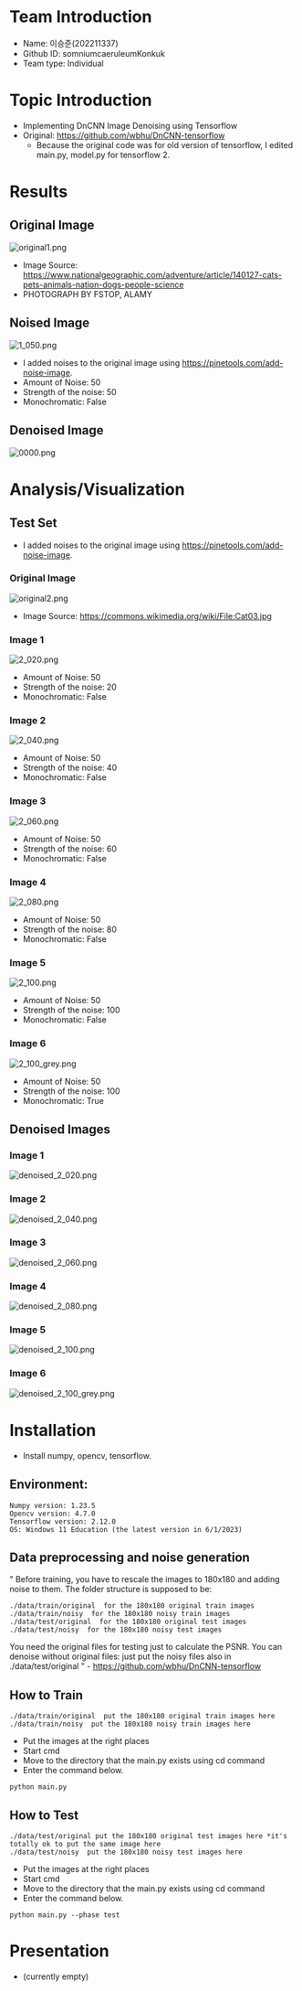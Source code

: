 # Team Introduction
- Name: 이승준(202211337) 
- Github ID: somniumcaeruleumKonkuk 
- Team type: Individual

# Topic Introduction
- Implementing DnCNN Image Denoising using Tensorflow
- Original: https://github.com/wbhu/DnCNN-tensorflow
    - Because the original code was for old version of tensorflow, I edited main.py, model.py for tensorflow 2.

# Results
## Original Image
![original1.png](./img/original1.png)

- Image Source: https://www.nationalgeographic.com/adventure/article/140127-cats-pets-animals-nation-dogs-people-science
- PHOTOGRAPH BY FSTOP, ALAMY

## Noised Image
![1_050.png](./img/testSet_original1/1_050.png)

- I added noises to the original image using https://pinetools.com/add-noise-image.
- Amount of Noise: 50
- Strength of the noise: 50
- Monochromatic: False

## Denoised Image
![0000.png](./img/Denoised_Image_original1/0000.png)


# Analysis/Visualization
## Test Set
- I added noises to the original image using https://pinetools.com/add-noise-image.

### Original Image
![original2.png](./img/original2.png)
- Image Source: https://commons.wikimedia.org/wiki/File:Cat03.jpg

### Image 1
![2_020.png](./img/testSet_original2/2_020.png)
- Amount of Noise: 50
- Strength of the noise: 20
- Monochromatic: False

### Image 2
![2_040.png](./img/testSet_original2/2_040.png)
- Amount of Noise: 50
- Strength of the noise: 40
- Monochromatic: False

### Image 3
![2_060.png](./img/testSet_original2/2_060.png)
- Amount of Noise: 50
- Strength of the noise: 60
- Monochromatic: False

### Image 4
![2_080.png](./img/testSet_original2/2_080.png)
- Amount of Noise: 50
- Strength of the noise: 80
- Monochromatic: False

### Image 5
![2_100.png](./img/testSet_original2/2_100.png)
- Amount of Noise: 50
- Strength of the noise: 100
- Monochromatic: False

### Image 6
![2_100_grey.png](./img/testSet_original2/2_100_grey.png)
- Amount of Noise: 50
- Strength of the noise: 100
- Monochromatic: True

## Denoised Images

### Image 1
![denoised_2_020.png](./img/Denoised_Image_original2/denoised_2_020.png)

### Image 2
![denoised_2_040.png](./img/Denoised_Image_original2/denoised_2_040.png)

### Image 3
![denoised_2_060.png](./img/Denoised_Image_original2/denoised_2_060.png)

### Image 4
![denoised_2_080.png](./img/Denoised_Image_original2/denoised_2_080.png)

### Image 5
![denoised_2_100.png](./img/Denoised_Image_original2/denoised_2_100.png)

### Image 6
![denoised_2_100_grey.png](./img/Denoised_Image_original2/denoised_2_100_grey.png)


# Installation
- Install numpy, opencv, tensorflow.

## Environment: 
    Numpy version: 1.23.5
    Opencv version: 4.7.0
    Tensorflow version: 2.12.0
    OS: Windows 11 Education (the latest version in 6/1/2023)
    
## Data preprocessing and noise generation
"
Before training, you have to rescale the images to 180x180 and adding noise to them.
The folder structure is supposed to be:
```
./data/train/original  for the 180x180 original train images
./data/train/noisy  for the 180x180 noisy train images
./data/test/original  for the 180x180 original test images
./data/test/noisy  for the 180x180 noisy test images
```
You need the original files for testing just to calculate the PSNR.
You can denoise without original files: just put the noisy files also in ./data/test/original
" - https://github.com/wbhu/DnCNN-tensorflow

## How to Train
```
./data/train/original  put the 180x180 original train images here
./data/train/noisy  put the 180x180 noisy train images here
```

- Put the images at the right places
- Start cmd
- Move to the directory that the main.py exists using cd command
- Enter the command below.
```
python main.py
```

## How to Test
```
./data/test/original put the 180x180 original test images here *it's totally ok to put the same image here
./data/test/noisy  put the 180x180 noisy test images here 
```

- Put the images at the right places
- Start cmd
- Move to the directory that the main.py exists using cd command
- Enter the command below.
```
python main.py --phase test
```

# Presentation
- (currently empty)
